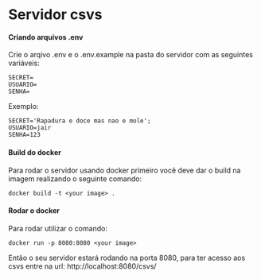 # Servidor csvs

#### Criando arquivos .env
Crie o arqivo .env e o .env.example na pasta do servidor com as seguintes variáveis:
```
SECRET= 
USUARIO=
SENHA=
```
Exemplo:
```
SECRET='Rapadura e doce mas nao e mole';
USUARIO=jair
SENHA=123
```

#### Build do docker
Para rodar o servidor usando docker primeiro você deve dar o build na imagem realizando o seguinte comando:
```
docker build -t <your image> .
```

#### Rodar o docker
Para rodar utilizar o comando:
```
docker run -p 8080:8080 <your image>
```

Então o seu servidor estará rodando na porta 8080, para ter acesso aos csvs entre na url:
http://localhost:8080/csvs/
